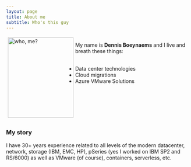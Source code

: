 ```yaml
---
layout: page
title: About me
subtitle: Who's this guy
---
```

<head>
 <style type="text/css">
    img {
      margin: 5px;
      border: 50px;
      float: left;
    }
</style>
</head>

<div class="square">
        <div> <img style="float:left;" src="/AVSblog/assets/img/IMG_9409.jpg" alt="who, me?" width="180" height="220" padding-left="10px">
</div>
<br>My name is <b>Dennis Boeynaems</b> and I live and breath these things: <br>
<br>
<div style="padding-left: 60px;">
<ul>
    <li>Data center technologies</li>  
    <li>Cloud migrations</li>
    <li>Azure VMware Solutions</li>
</ul>
</div>
<br>
<br>
<br>
<br>
<br>
</div>

### My story

I have 30+ years experience related to all levels of the modern datacenter, network, storage (IBM, EMC, HP), pSeries (yes I worked on IBM SP2 and RS/6000) as well as VMware (of course), containers, serverless, etc.
